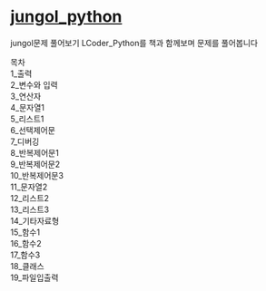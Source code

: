 # [jungol_python](http://jungol.co.kr/bbs/board.php?bo_table=pbank&sca=py)
jungol문제 풀어보기
LCoder_Python를 책과 함께보며 문제를 풀어봅니다

목차  
1_출력  
2_변수와 입력  
3_연산자  
4_문자열1  
5_리스트1  
6_선택제어문  
7_디버깅  
8_반복제어문1  
9_반복제어문2  
10_반복제어문3  
11_문자열2  
12_리스트2  
13_리스트3  
14_기타자료형  
15_함수1  
16_함수2  
17_함수3  
18_클래스  
19_파일입출력  
